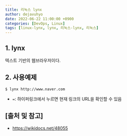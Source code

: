 ```yaml
---
title: 리눅스 lynx
author: dejavuhyo
date: 2022-06-22 11:00:00 +0900
categories: [DevOps, Linux]
tags: [linux-lynx, lynx, 리눅스-lynx, 리눅스]
---
```


## 1. lynx
텍스트 기반의 웹브라우저이다.

## 2. 사용예제

```shell
$ lynx http://www.naver.com
```

* `=`: 하이퍼링크에서 누르면 현재 링크의 URL을 확인할 수 있음

## [출처 및 참고]
* <https://wikidocs.net/48055>
